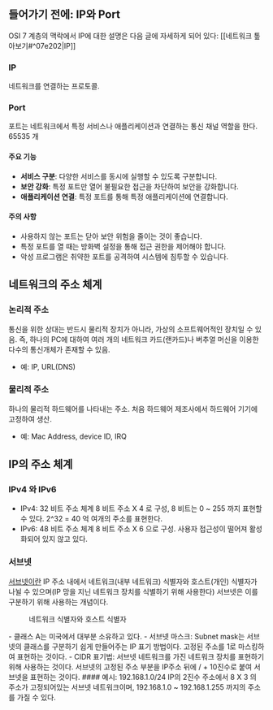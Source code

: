 ## 들어가기 전에: IP와 Port
OSI 7 계층의 맥락에서 IP에 대한 설명은 다음 글에 자세하게 되어 있다: [[네트워크 톺아보기#^07e202|IP]]
### IP
네트워크를 연결하는 프로토콜.
### Port
포트는 네트워크에서 특정 서비스나 애플리케이션과 연결하는 통신 채널 역할을 한다. 65535 개
#### 주요 기능
- **서비스 구분**: 다양한 서비스를 동시에 실행할 수 있도록 구분합니다.
- **보안 강화**: 특정 포트만 열어 불필요한 접근을 차단하여 보안을 강화합니다.
- **애플리케이션 연결**: 특정 포트를 통해 특정 애플리케이션에 연결합니다.
#### 주의 사항
- 사용하지 않는 포트는 닫아 보안 위험을 줄이는 것이 좋습니다.
- 특정 포트를 열 때는 방화벽 설정을 통해 접근 권한을 제어해야 합니다.
- 악성 프로그램은 취약한 포트를 공격하여 시스템에 침투할 수 있습니다.
## 네트워크의 주소 체계
### 논리적 주소
통신을 위한 상대는 반드시 물리적 장치가 아니라, 가상의 소프트웨어적인 장치일 수 있음. 즉, 하나의 PC에 대하여 여러 개의 네트워크 카드(랜카드)나 버추얼 머신을 이용한 다수의 통신개체가 존재할 수 있음.
- 예: IP, URL(DNS)
### 물리적 주소
하나의 물리적 하드웨어를 나타내는 주소. 처음 하드웨어 제조사에서 하드웨어 기기에 고정하여 생산.
- 예: Mac Address, device ID, IRQ
## IP의 주소 체계
### IPv4 와 IPv6
- IPv4: 32 비트 주소 체계
	8 비트 주소 X 4 로 구성, 8 비트는 0 ~ 255 까지 표현할 수 있다. 2^32 = 40 억 여개의 주소를 표현한다. 
- IPv6: 48 비트 주소 체계
	8 비트 주소 X 6 으로 구성. 사용자 접근성이 떨어져 활성화되어 있지 않고 있다.
### 서브넷
[서브넷이란](https://www.cloudflare.com/ko-kr/learning/network-layer/what-is-a-subnet/)
IP 주소 내에서 네트워크(내부 네트워크) 식별자와 호스트(개인) 식별자가 나뉠 수 있으며(IP 망을 지닌 네트워크 장치를 식별하기 위해 사용한다) 서브넷은 이를 구분하기 위해 사용하는 개념이다.
<figure style="width: 85%" class="align-center">
  <img src="https://onedrive.live.com/embed?resid=C4F97B3B64AE3E7A%217093&authkey=%21AC8P1cjHf4UP2lY&width=535&height=276" alt="">
  <figcaption>네트워크 식별자와 호스트 식별자</figcaption>
</figure>
- 클래스 A는 미국에서 대부분 소유하고 있다.
- 서브넷 마스크: Subnet mask는 서브넷의 클래스를 구분하기 쉽게 만들어주는 IP 표기 방법이다. 고정된 주소를 1로 마스킹하여 표현하는 것이다.
- CIDR 표기법: 서브넷 네트워크를 가진 네트워크 장치를 표현하기 위해 사용하는 것이다. 서브넷의 고정된 주소 부분을 IP주소 뒤에 / + 10진수로 붙여 서브넷을 표현하는 것이다. 
#### 예시: 192.168.1.0/24
IP의 2진수 주소에서 8 X 3 의 주소가 고정되어있는 서브넷 네트워크이며, 192.168.1.0 ~ 192.168.1.255 까지의 주소를 가질 수 있다.